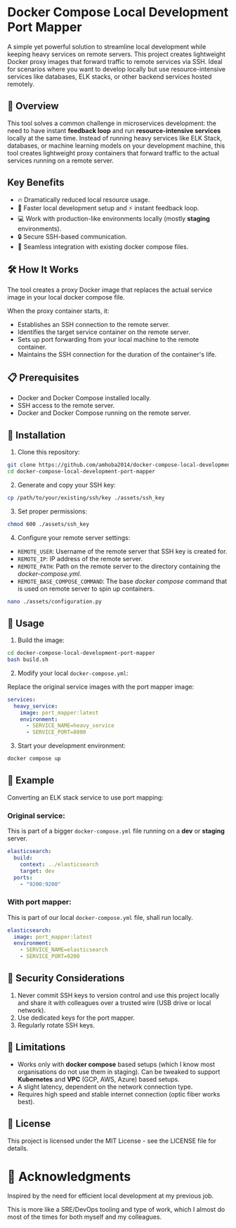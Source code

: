 # Docker Compose Local Development Port Mapper

A simple yet powerful solution to streamline local development while keeping heavy services on remote servers. This project creates lightweight Docker proxy images that forward traffic to remote services via SSH. Ideal for scenarios where you want to develop locally but use resource-intensive services like databases, ELK stacks, or other backend services hosted remotely.

## 🚀 Overview

This tool solves a common challenge in microservices development: the need to have instant **feedback loop** and run **resource-intensive services** locally at the same time. Instead of running heavy services like ELK Stack, databases, or machine learning models on your development machine, this tool creates lightweight proxy containers that forward traffic to the actual services running on a remote server.

## Key Benefits

- 🔥 Dramatically reduced local resource usage.
- 🚄 Faster local development setup and ⚡️ instant feedback loop.
- 💻 Work with production-like environments locally (mostly **staging** environments).
- 🔒 Secure SSH-based communication.
- 🔌 Seamless integration with existing docker compose files.

## 🛠 How It Works

The tool creates a proxy Docker image that replaces the actual service image in your local docker compose file.

When the proxy container starts, it:

- Establishes an SSH connection to the remote server.
- Identifies the target service container on the remote server.
- Sets up port forwarding from your local machine to the remote container.
- Maintains the SSH connection for the duration of the container's life.

## 📋 Prerequisites

- Docker and Docker Compose installed locally.
- SSH access to the remote server.
- Docker and Docker Compose running on the remote server.

## 🔧 Installation

1. Clone this repository:

```bash
git clone https://github.com/amhoba2014/docker-compose-local-development-port-mapper
cd docker-compose-local-development-port-mapper
```

2. Generate and copy your SSH key:

```bash
cp /path/to/your/existing/ssh/key ./assets/ssh_key
```

3. Set proper permissions:

```bash
chmod 600 ./assets/ssh_key
```

4. Configure your remote server settings:

- `REMOTE_USER`: Username of the remote server that SSH key is created for.
- `REMOTE_IP`: IP address of the remote server.
- `REMOTE_PATH`: Path on the remote server to the directory containing the *docker-compose.yml*.
- `REMOTE_BASE_COMPOSE_COMMAND`: The base *docker compose* command that is used on remote server to spin up containers.

```bash
nano ./assets/configuration.py
```

## 📝 Usage

1. Build the image:

```bash
cd docker-compose-local-development-port-mapper
bash build.sh
```

2. Modify your local `docker-compose.yml`:

Replace the original service images with the port mapper image:

```yaml
services:
  heavy_service:
    image: port_mapper:latest
    environment:
      - SERVICE_NAME=heavy_service
      - SERVICE_PORT=8080
```

3. Start your development environment:

```bash
docker compose up
```

## 🌟 Example

Converting an ELK stack service to use port mapping:

### Original service:

This is part of a bigger `docker-compose.yml` file running on a **dev** or **staging** server.

```yaml
elasticsearch:
  build:
    context: ../elasticsearch
    target: dev
  ports:
    - "9200:9200"
```

### With port mapper:

This is part of our local `docker-compose.yml` file, shall run locally.

```yaml
elasticsearch:
  image: port_mapper:latest
  environment:
    - SERVICE_NAME=elasticsearch
    - SERVICE_PORT=9200
```

## 🔐 Security Considerations

1. Never commit SSH keys to version control and use this project locally and share it with colleagues over a trusted wire (USB drive or local network).
2. Use dedicated keys for the port mapper.
3. Regularly rotate SSH keys.

## 🚧 Limitations

- Works only with **docker compose** based setups (which I know most organisations do not use them in staging). Can be tweaked to support **Kubernetes** and **VPC** (GCP, AWS, Azure) based setups.
- A slight latency, dependent on the network connection type.
- Requires high speed and stable internet connection (optic fiber works best).

## 📄 License

This project is licensed under the MIT License - see the LICENSE file for details.

# 👏 Acknowledgments

Inspired by the need for efficient local development at my previous job.

This is more like a SRE/DevOps tooling and type of work, which I almost do most of the times for both myself and my colleagues.